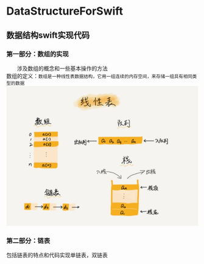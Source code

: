 # DataStructureForSwift

## 数据结构swift实现代码

### 第一部分：数组的实现

&emsp;&emsp;涉及数组的概念和一些基本操作的方法<br/>
数组的定义：`数组是一种线性表数据结构，它用一组连续的内存空间，来存储一组具有相同类型的数据`<br/>
![Image text](https://github.com/tongyangsheng/DataStructureForSwift/blob/master/show-img/show1.jpg)

### 第二部分：链表

包括链表的特点和代码实现单链表，双链表
